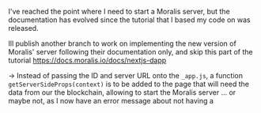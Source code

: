 I've reached the point where I need to start a Moralis server, but the documentation has evolved since the tutorial that I based my code on was released.

Ill publish another branch to work on implementing the new version of Moralis' server following their documentation only, and skip this part of the tutorial
https://docs.moralis.io/docs/nextjs-dapp

-> Instead of passing the ID and server URL onto the `_app.js`, a function `getServerSideProps(context)` is to be added to the page that will need the data from our the blockchain, allowing to start the Moralis server
... or maybe not, as I now have an error message about not having a <MoralisProvider>
